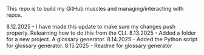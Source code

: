 This repo is to build my GitHub muscles and managing/interacting with repos.

8.12.2025 - I have made this update to make sure my changes push properly. Relearning how to do this from the CLI.
8.13.2025 - Added a folder for a new project. A glossary generator.
8.14.2025 - Added the Python script for glossary generator.
8.15.2025 - Readme for glossary generator
